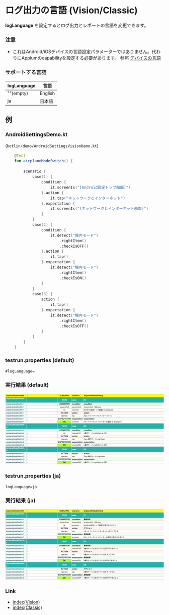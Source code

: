 # ログ出力の言語 (Vision/Classic)

**logLanguage** を設定するとログ出力とレポートの言語を変更できます。

### 注意

- これはAndroid/iOSデバイスの言語設定パラメーターではありません。代わりにAppiumのcapabilityを設定する必要があります。
  参照 [デバイスの言語](device_language_ja.md)

### サポートする言語

| logLanguage | 言語      |
|:------------|---------|
| ""(empty)   | English |
| ja          | 日本語     |

## 例

### AndroidSettingsDemo.kt

(`kotlin/demo/AndroidSettingsVisionDemo.kt`)

```kotlin
    @Test
    fun airplaneModeSwitch() {

        scenario {
            case(1) {
                condition {
                    it.screenIs("[Android設定トップ画面]")
                }.action {
                    it.tap("ネットワークとインターネット")
                }.expectation {
                    it.screenIs("[ネットワークとインターネット画面]")
                }
            }
            case(2) {
                condition {
                    it.detect("機内モード")
                        .rightItem()
                        .checkIsOFF()
                }.action {
                    it.tap()
                }.expectation {
                    it.detect("機内モード")
                        .rightItem()
                        .checkIsON()
                }
            }
            case(3) {
                action {
                    it.tap()
                }.expectation {
                    it.detect("機内モード")
                        .rightItem()
                        .checkIsOFF()
                }
            }
        }
    }
```

### testrun.properties (default)

```
#logLanguage=
```

### 実行結果 (default)

![](_images/log_language_en_ja.png)

### testrun.properties (ja)

```
logLanguage=ja
```

### 実行結果 (ja)

![](_images/log_language_ja_ja.png)

### Link

- [index(Vision)](../../index_ja.md)
- [index(Classic)](../../classic/index_ja.md)

